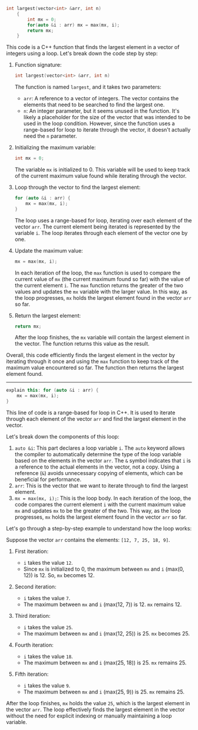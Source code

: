 
```cpp
int largest(vector<int> &arr, int n)
    {
        int mx = 0;
        for(auto &i : arr) mx = max(mx, i);
        return mx;
    }
```
This code is a C++ function that finds the largest element in a vector of integers using a loop. Let's break down the code step by step:

1. Function signature: 
   ```cpp
   int largest(vector<int> &arr, int n)
   ```
   The function is named `largest`, and it takes two parameters:
   - `arr`: A reference to a vector of integers. The vector contains the elements that need to be searched to find the largest one.
   - `n`: An integer parameter, but it seems unused in the function. It's likely a placeholder for the size of the vector that was intended to be used in the loop condition. However, since the function uses a range-based for loop to iterate through the vector, it doesn't actually need the `n` parameter.

2. Initializing the maximum variable:
   ```cpp
   int mx = 0;
   ```
   The variable `mx` is initialized to 0. This variable will be used to keep track of the current maximum value found while iterating through the vector.

3. Loop through the vector to find the largest element:
   ```cpp
   for (auto &i : arr) {
       mx = max(mx, i);
   }
   ```
   The loop uses a range-based for loop, iterating over each element of the vector `arr`. The current element being iterated is represented by the variable `i`. The loop iterates through each element of the vector one by one.

4. Update the maximum value:
   ```cpp
   mx = max(mx, i);
   ```
   In each iteration of the loop, the `max` function is used to compare the current value of `mx` (the current maximum found so far) with the value of the current element `i`. The `max` function returns the greater of the two values and updates the `mx` variable with the larger value. In this way, as the loop progresses, `mx` holds the largest element found in the vector `arr` so far.

5. Return the largest element:
   ```cpp
   return mx;
   ```
   After the loop finishes, the `mx` variable will contain the largest element in the vector. The function returns this value as the result.

Overall, this code efficiently finds the largest element in the vector by iterating through it once and using the `max` function to keep track of the maximum value encountered so far. The function then returns the largest element found.


**********

```cpp
explain this: for (auto &i : arr) {
    mx = max(mx, i);
}
```

This line of code is a range-based for loop in C++. It is used to iterate through each element of the vector `arr` and find the largest element in the vector.

Let's break down the components of this loop:
1. `auto &i`: This part declares a loop variable `i`. The `auto` keyword allows the compiler to automatically determine the type of the loop variable based on the elements in the vector `arr`. The `&` symbol indicates that `i` is a reference to the actual elements in the vector, not a copy. Using a reference (`&`) avoids unnecessary copying of elements, which can be beneficial for performance.
2. `arr`: This is the vector that we want to iterate through to find the largest element.
3. `mx = max(mx, i);`: This is the loop body. In each iteration of the loop, the code compares the current element `i` with the current maximum value `mx` and updates `mx` to be the greater of the two. This way, as the loop progresses, `mx` holds the largest element found in the vector `arr` so far.

Let's go through a step-by-step example to understand how the loop works:

Suppose the vector `arr` contains the elements: `[12, 7, 25, 18, 9]`.

1. First iteration:
   - `i` takes the value `12`.
   - Since `mx` is initialized to 0, the maximum between `mx` and `i` (max(0, 12)) is 12. So, `mx` becomes 12.

2. Second iteration:
   - `i` takes the value `7`.
   - The maximum between `mx` and `i` (max(12, 7)) is 12. `mx` remains 12.

3. Third iteration:
   - `i` takes the value `25`.
   - The maximum between `mx` and `i` (max(12, 25)) is 25. `mx` becomes 25.

4. Fourth iteration:
   - `i` takes the value `18`.
   - The maximum between `mx` and `i` (max(25, 18)) is 25. `mx` remains 25.

5. Fifth iteration:
   - `i` takes the value `9`.
   - The maximum between `mx` and `i` (max(25, 9)) is 25. `mx` remains 25.

After the loop finishes, `mx` holds the value `25`, which is the largest element in the vector `arr`. 
The loop effectively finds the largest element in the vector without the need for explicit indexing or manually maintaining a loop variable.
